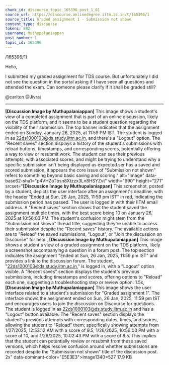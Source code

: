 ```yaml
---
chunk_id: discourse_topic_165396_post_1_01
source_url: https://discourse.onlinedegree.iitm.ac.in/t/165396/1
source_title: Graded assignment 1 - Submission not shown
content_type: discourse
tokens: 892
username: Muthupalaniappan
post_number: 1
topic_id: 165396
---
```


/165396/1)

Hello,

I submitted my graded assignment for TDS course. But unfortunately I did not see the question in the portal asking if I have seen all questions and attended the exam. Can someone please clarify if it shall be graded still?

@carlton @Jivraj

---

**[Discussion Image by Muthupalaniappan]** This image shows a student's view of a completed assignment that is part of an online discussion, likely on the TDS platform, and it seems to be a student question regarding the visibility of their submission. The top banner indicates that the assignment ended on Sunday, January 26, 2025, at 11:59 PM IST. The student is logged in as 22ds1000103@ds.study.iitm.ac.in, and there's a "Logout" option. The "Recent saves" section displays a history of the student's submissions with reload buttons, timestamps, and corresponding scores, potentially offering a way to view or resubmit work. The student can see their previous attempts, with associated scores, and might be trying to understand why a specific submission isn't being displayed as expected.ser has a saved and scored submission, it appears the core issue of "Submission not shown" refers to something beyond basic saving and scoring." alt="image" data-base62-sha1="p4VHZoTbsn8Xtzzx3Ln8HSYZvt" width="690" height="271" srcset="**[Discussion Image by Muthupalaniappan]** This screenshot, posted by a student, depicts the user interface after an assignment's deadline, with the header "Ended at Sun, 26 Jan, 2025, 11:59 pm IST" in red, indicating the submission period has passed. The user is logged in with their IITM email address. A "Recent saves" section shows that the student saved the assignment multiple times, with the best score being 10 on January 26, 2025 at 10:56:03 PM. The student's confusion might stem from the "Submission not shown" thread title, suggesting they're unable to access their submission despite the "Recent saves" history. The available actions are to "Reload" the saved submissions, "Logout", or "Join the discussion on Discourse" for help., **[Discussion Image by Muthupalaniappan]** This image shows a student's view of a graded assignment on the TDS platform, likely a screenshot accompanying a question in a forum post. The top section indicates the assignment "Ended at Sun, 26 Jan, 2025, 11:59 pm IST" and provides a link to the discussion forum. The student, "22ds1000103@ds.study.iitm.ac.in," is logged in, with a "Logout" option visible. A "Recent saves" section displays the student's previous submissions, including timestamps and scores, offering options to "Reload" each one, suggesting a troubleshooting step or review option. 1.5x, **[Discussion Image by Muthupalaniappan]** This image shows the user interface related to a student's submission for "Graded assignment 1". The interface shows the assignment ended on Sun, 26 Jan, 2025, 11:59 pm IST and encourages users to join the discussion on Discourse for questions. The student is logged in as 22ds1000103@ds.study.iitm.ac.in and has a "Logout" button available. The "Recent saves" section displays the student's previous attempts with corresponding dates, times, and scores, allowing the student to "Reload" them; specifically showing attempts from 1/27/2025, 12:53:12 AM with a score of 9.5, 1/26/2025, 10:56:03 PM with a score of 10, and 1/26/2025, 10:02:43 PM with a score of 8.5. This implies that the student can potentially review or resubmit from these saved versions, which helps resolve confusion around whether submissions are recorded despite the "Submission not shown" title of the discussion post. 2x" data-dominant-color="E5E3E3">image1340×527 17.9 KB
